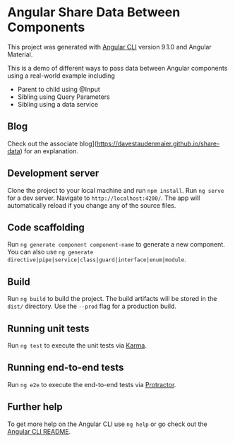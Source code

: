 # Angular Share Data Between Components

This project was generated with [Angular CLI](https://github.com/angular/angular-cli) version 9.1.0 and Angular Material.

This is a demo of different ways to pass data between Angular components using a real-world example including
- Parent to child using @Input
- Sibling using Query Parameters
- Sibling using a data service

## Blog

Check out the associate blog](https://davestaudenmaier.github.io/share-data) for an explanation.

## Development server

Clone the project to your local machine and run `npm install`.   Run `ng serve` for a dev server. Navigate to `http://localhost:4200/`. The app will automatically reload if you change any of the source files.

## Code scaffolding

Run `ng generate component component-name` to generate a new component. You can also use `ng generate directive|pipe|service|class|guard|interface|enum|module`.

## Build

Run `ng build` to build the project. The build artifacts will be stored in the `dist/` directory. Use the `--prod` flag for a production build.

## Running unit tests

Run `ng test` to execute the unit tests via [Karma](https://karma-runner.github.io).

## Running end-to-end tests

Run `ng e2e` to execute the end-to-end tests via [Protractor](http://www.protractortest.org/).

## Further help

To get more help on the Angular CLI use `ng help` or go check out the [Angular CLI README](https://github.com/angular/angular-cli/blob/master/README.md).

